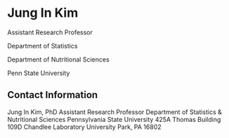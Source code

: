 # Jung In Kim

Assistant Research Professor 

Department of Statistics 

Department of Nutritional Sciences

Penn State University


## Contact Information
Jung In Kim, PhD 
Assistant Research Professor 
Department of Statistics & Nutritional Sciences
Pennsylvania State University 
425A Thomas Building
109D Chandlee Laboratory
University Park, PA 16802 


